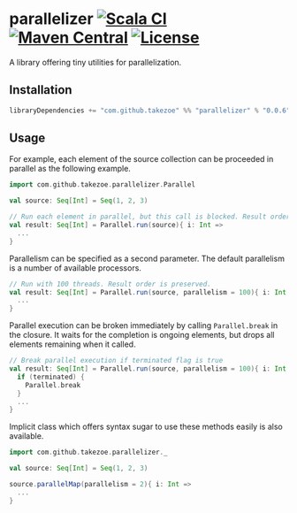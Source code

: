 parallelizer [![Scala CI](https://github.com/takezoe/parallelizer/actions/workflows/scala.yml/badge.svg)](https://github.com/takezoe/parallelizer/actions/workflows/scala.yml) [![Maven Central](https://maven-badges.herokuapp.com/maven-central/com.github.takezoe/parallelizer_2.12/badge.svg)](https://maven-badges.herokuapp.com/maven-central/com.github.takezoe/parallelizer_2.12) [![License](https://img.shields.io/badge/License-Apache%202.0-blue.svg)](https://github.com/takezoe/parallelizer/blob/master/LICENSE)
====

A library offering tiny utilities for parallelization.

## Installation

```scala
libraryDependencies += "com.github.takezoe" %% "parallelizer" % "0.0.6"
```

## Usage

For example, each element of the source collection can be proceeded in parallel as the following example.

```scala
import com.github.takezoe.parallelizer.Parallel

val source: Seq[Int] = Seq(1, 2, 3)

// Run each element in parallel, but this call is blocked. Result order is preserved.
val result: Seq[Int] = Parallel.run(source){ i: Int =>
  ...
}
```

Parallelism can be specified as a second parameter. The default parallelism is a number of available processors.

```scala
// Run with 100 threads. Result order is preserved.
val result: Seq[Int] = Parallel.run(source, parallelism = 100){ i: Int =>
  ...
}
```

Parallel execution can be broken immediately by calling `Parallel.break` in the closure. It waits for the completion is ongoing elements, but drops all elements remaining when it called.

```scala
// Break parallel execution if terminated flag is true
val result: Seq[Int] = Parallel.run(source, parallelism = 100){ i: Int =>
  if (terminated) {
    Parallel.break
  }
  ...
}
```

Implicit class which offers syntax sugar to use these methods easily is also available.

```scala
import com.github.takezoe.parallelizer._

val source: Seq[Int] = Seq(1, 2, 3)

source.parallelMap(parallelism = 2){ i: Int =>
  ...
}
```
